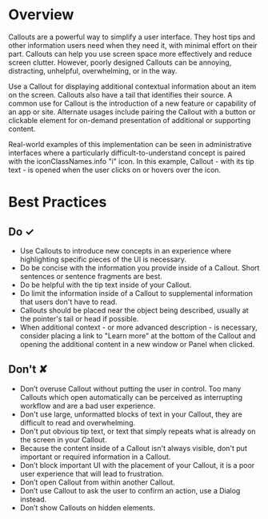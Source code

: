# Overview
Callouts are a powerful way to simplify a user interface. They host tips and other information users need when they need it, with minimal effort on their part. Callouts can help you use screen space more effectively and reduce screen clutter. However, poorly designed Callouts can be annoying, distracting, unhelpful, overwhelming, or in the way.

Use a Callout for displaying additional contextual information about an item on the screen. Callouts also have a tail that identifies their source. A common use for Callout is the introduction of a new feature or capability of an app or site. Alternate usages include pairing the Callout with a button or clickable element for on-demand presentation of additional or supporting content.

Real-world examples of this implementation can be seen in administrative interfaces where a particularly difficult-to-understand concept is paired with the iconClassNames.info &quot;i&quot; icon. In this example, Callout - with its tip text - is opened when the user clicks on or hovers over the icon.

# Best Practices

## Do &#10003;
- Use Callouts to introduce new concepts in an experience where highlighting specific pieces of the UI is necessary.
- Do be concise with the information you provide inside of a Callout. Short sentences or sentence fragments are best.
- Do be helpful with the tip text inside of your Callout.
- Do limit the information inside of a Callout to supplemental information that users don&#39;t have to read.
- Callouts should be placed near the object being described, usually at the pointer&#39;s tail or head if possible.
- When additional context - or more advanced description - is necessary, consider placing a link to &quot;Learn more&quot; at the bottom of the Callout and opening the additional content in a new window or Panel when clicked.

## Don't &#10008;
- Don’t overuse Callout without putting the user in control. Too many Callouts which open automatically can be perceived as interrupting workflow and are a bad user experience.
- Don&#39;t use large, unformatted blocks of text in your Callout, they are difficult to read and overwhelming.
- Don&#39;t put obvious tip text, or text that simply repeats what is already on the screen in your Callout.
- Because the content inside of a Callout isn&#39;t always visible, don&#39;t put important or required information in a Callout.
- Don’t block important UI with the placement of your Callout, it is a poor user experience that will lead to frustration.
- Don’t open Callout from within another Callout.
- Don’t use Callout to ask the user to confirm an action, use a Dialog instead.
- Don’t show Callouts on hidden elements.